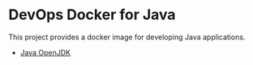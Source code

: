 # DevOps Docker for Java

This project provides a docker image for developing Java applications.

- [Java OpenJDK][java]

[java]: https://openjdk.java.net/
